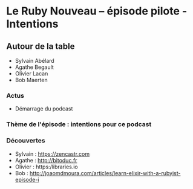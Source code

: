 # Le Ruby Nouveau – épisode pilote - Intentions

## Autour de la table

  - Sylvain Abélard
  - Agathe Begault
  - Olivier Lacan
  - Bob Maerten

### Actus

  - Démarrage du podcast

### Thème de l'épisode : intentions pour ce podcast


### Découvertes

  - Sylvain : https://zencastr.com
  - Agathe : http://bitoduc.fr
  - Olivier : https:/libraries.io
  - Bob : http://joaomdmoura.com/articles/learn-elixir-with-a-rubyist-episode-i

